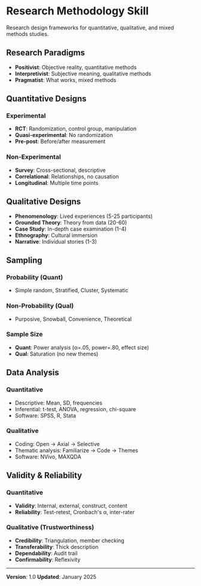 # Research Methodology Skill

Research design frameworks for quantitative, qualitative, and mixed methods studies.

## Research Paradigms

- **Positivist**: Objective reality, quantitative methods
- **Interpretivist**: Subjective meaning, qualitative methods
- **Pragmatist**: What works, mixed methods

## Quantitative Designs

### Experimental
- **RCT**: Randomization, control group, manipulation
- **Quasi-experimental**: No randomization
- **Pre-post**: Before/after measurement

### Non-Experimental
- **Survey**: Cross-sectional, descriptive
- **Correlational**: Relationships, no causation
- **Longitudinal**: Multiple time points

## Qualitative Designs

- **Phenomenology**: Lived experiences (5-25 participants)
- **Grounded Theory**: Theory from data (20-60)
- **Case Study**: In-depth case examination (1-4)
- **Ethnography**: Cultural immersion
- **Narrative**: Individual stories (1-3)

## Sampling

### Probability (Quant)
- Simple random, Stratified, Cluster, Systematic

### Non-Probability (Qual)
- Purposive, Snowball, Convenience, Theoretical

### Sample Size
- **Quant**: Power analysis (α=.05, power=.80, effect size)
- **Qual**: Saturation (no new themes)

## Data Analysis

### Quantitative
- Descriptive: Mean, SD, frequencies
- Inferential: t-test, ANOVA, regression, chi-square
- Software: SPSS, R, Stata

### Qualitative
- Coding: Open → Axial → Selective
- Thematic analysis: Familiarize → Code → Themes
- Software: NVivo, MAXQDA

## Validity & Reliability

### Quantitative
- **Validity**: Internal, external, construct, content
- **Reliability**: Test-retest, Cronbach's α, inter-rater

### Qualitative (Trustworthiness)
- **Credibility**: Triangulation, member checking
- **Transferability**: Thick description
- **Dependability**: Audit trail
- **Confirmability**: Reflexivity

---

**Version**: 1.0
**Updated**: January 2025
